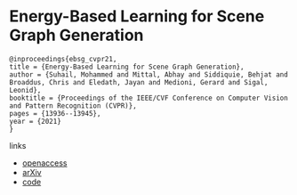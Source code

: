 # Energy-Based Learning for Scene Graph Generation

```
@inproceedings{ebsg_cvpr21,
title = {Energy-Based Learning for Scene Graph Generation},
author = {Suhail, Mohammed and Mittal, Abhay and Siddiquie, Behjat and Broaddus, Chris and Eledath, Jayan and Medioni, Gerard and Sigal, Leonid},
booktitle = {Proceedings of the IEEE/CVF Conference on Computer Vision and Pattern Recognition (CVPR)},
pages = {13936--13945},
year = {2021}
}
```
links
- [openaccess](http://openaccess.thecvf.com//content/CVPR2021/html/Suhail_Energy-Based_Learning_for_Scene_Graph_Generation_CVPR_2021_paper.html)
- [arXiv](https://arxiv.org/abs/2103.02221)
- [code](https://github.com/mods333/energy-based-scene-graph)
